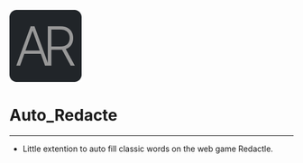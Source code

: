 ![](icons/Logo128.png)
# Auto_Redacte

---

- Little extention to auto fill classic words on the web game Redactle.
